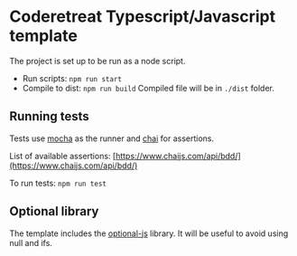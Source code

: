 # Coderetreat Typescript/Javascript template

The project is set up to be run as a node script.

- Run scripts: `npm run start`
- Compile to dist: `npm run build`
Compiled file will be in `./dist` folder.

## Running tests
Tests use [mocha](https://mochajs.org/) as the runner and [chai](https://www.chaijs.com/) for assertions.

List of available assertions: [https://www.chaijs.com/api/bdd/](https://www.chaijs.com/api/bdd/)

To run tests: `npm run test`

## Optional library
The template includes the [optional-js](https://github.com/JasonStorey/Optional.js) library.
It will be useful to avoid using null and ifs.
